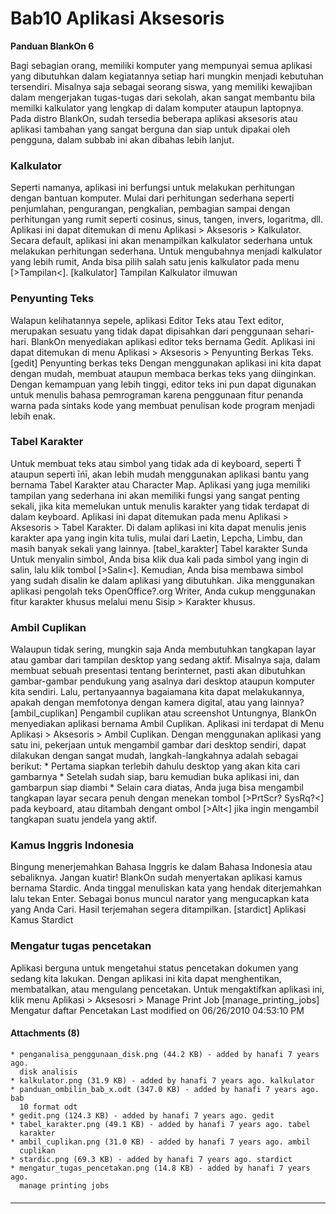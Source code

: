 # Bab10 Aplikasi Aksesoris
**Panduan BlankOn 6**

Bagi sebagian orang, memiliki komputer yang mempunyai semua aplikasi yang
dibutuhkan dalam kegiatannya setiap hari mungkin menjadi kebutuhan tersendiri.
Misalnya saja sebagai seorang siswa, yang memiliki kewajiban dalam mengerjakan
tugas-tugas dari sekolah, akan sangat membantu bila memilki kalkulator yang
lengkap di dalam komputer ataupun laptopnya. Pada distro BlankOn, sudah
tersedia beberapa aplikasi aksesoris atau aplikasi tambahan yang sangat berguna
dan siap untuk dipakai oleh pengguna, dalam subbab ini akan dibahas lebih
lanjut.
### Kalkulator
Seperti namanya, aplikasi ini berfungsi untuk melakukan perhitungan dengan
bantuan komputer. Mulai dari perhitungan sederhana seperti penjumlahan,
pengurangan, pengkalian, pembagian sampai dengan perhitungan yang rumit seperti
cosinus, sinus, tangen, invers, logaritma, dll. Aplikasi ini dapat ditemukan di
menu Aplikasi > Aksesoris > Kalkulator.
Secara default, aplikasi ini akan menampilkan kalkulator sederhana untuk
melakukan perhitungan sederhana. Untuk mengubahnya menjadi kalkulator yang
lebih rumit, Anda bisa pilih salah satu jenis kalkulator pada menu
[>Tampilan<].
[kalkulator]
Tampilan Kalkulator ilmuwan
### Penyunting Teks
Walapun kelihatannya sepele, aplikasi Editor Teks atau Text editor, merupakan
sesuatu yang tidak dapat dipisahkan dari penggunaan sehari-hari. BlankOn
menyediakan aplikasi editor teks bernama Gedit. Aplikasi ini dapat ditemukan di
menu Aplikasi > Aksesoris > Penyunting Berkas Teks.
[gedit]
Penyunting berkas teks
Dengan menggunakan aplikasi ini kita dapat dengan mudah, membuat ataupun
membaca berkas teks yang diinginkan. Dengan kemampuan yang lebih tinggi, editor
teks ini pun dapat digunakan untuk menulis bahasa pemrograman karena penggunaan
fitur penanda warna pada sintaks kode yang membuat penulisan kode program
menjadi lebih enak.
### Tabel Karakter
Untuk membuat teks atau simbol yang tidak ada di keyboard, seperti Ť ataupun
seperti īńī, akan lebih mudah menggunakan aplikasi bantu yang bernama Tabel
Karakter atau Character Map. Aplikasi yang juga memiliki tampilan yang
sederhana ini akan memiliki fungsi yang sangat penting sekali, jika kita
memelukan untuk menulis karakter yang tidak terdapat di dalam keyboard.
Aplikasi ini dapat ditemukan pada menu Aplikasi > Aksesoris > Tabel Karakter.
Di dalam aplikasi ini kita dapat menulis jenis karakter apa yang ingin kita
tulis, mulai dari Laetin, Lepcha, Limbu, dan masih banyak sekali yang lainnya.
[tabel_karakter]
Tabel karakter Sunda
Untuk menyalin simbol, Anda bisa klik dua kali pada simbol yang ingin di salin,
lalu klik tombol [>Salin<]. Kemudian, Anda bisa membawa simbol yang sudah
disalin ke dalam aplikasi yang dibutuhkan.
Jika menggunakan aplikasi pengolah teks OpenOffice?.org Writer, Anda cukup
menggunakan fitur karakter khusus melalui menu Sisip > Karakter khusus.
### Ambil Cuplikan
Walaupun tidak sering, mungkin saja Anda membutuhkan tangkapan layar atau
gambar dari tampilan desktop yang sedang aktif. Misalnya saja, dalam membuat
sebuah presentasi tentang berinternet, pasti akan dibutuhkan gambar-gambar
pendukung yang asalnya dari desktop ataupun komputer kita sendiri. Lalu,
pertanyaannya bagaiamana kita dapat melakukannya, apakah dengan memfotonya
dengan kamera digital, atau yang lainnya?
[ambil_cuplikan]
Pengambil cuplikan atau screenshot
Untungnya, BlankOn menyediakan aplikasi bernama Ambil Cuplikan. Aplikasi ini
terdapat di Menu Aplikasi > Aksesoris > Ambil Cuplikan. Dengan menggunakan
aplikasi yang satu ini, pekerjaan untuk mengambil gambar dari desktop sendiri,
dapat dilakukan dengan sangat mudah, langkah-langkahnya adalah sebagai berikut:
    * Pertama siapkan terlebih dahulu desktop yang akan kita cari gambarnya
    * Setelah sudah siap, baru kemudian buka aplikasi ini, dan gambarpun siap
      diambi
    * Selain cara diatas, Anda juga bisa mengambil tangkapan layar secara penuh
      dengan menekan tombol [>PrtScr? SysRq?<] pada keyboard, atau ditambah
      dengant ombol [>Alt<] jika ingin mengambil tangkapan suatu jendela yang
      aktif.
### Kamus Inggris Indonesia
Bingung menerjemahkan Bahasa Inggris ke dalam Bahasa Indonesia atau sebaliknya.
Jangan kuatir! BlankOn sudah menyertakan aplikasi kamus bernama Stardic. Anda
tinggal menuliskan kata yang hendak diterjemahkan lalu tekan Enter. Sebagai
bonus muncul narator yang mengucapkan kata yang Anda Cari. Hasil terjemahan
segera ditampilkan.
[stardict]
Aplikasi Kamus Stardict
### Mengatur tugas pencetakan
Aplikasi berguna untuk mengetahui status pencetakan dokumen yang sedang kita
lakukan. Dengan aplikasi ini kita dapat menghentikan, membatalkan, atau
mengulang pencetakan. Untuk mengaktifkan aplikasi ini, klik menu Aplikasi >
Aksesosri > Manage Print Job
[manage_printing_jobs]
Mengatur daftar Pencetakan
Last modified on 06/26/2010 04:53:10 PM
#### Attachments (8)
    * penganalisa_penggunaan_disk.png​ (44.2 KB) - added by hanafi 7 years ago.
      disk analisis
    * kalkulator.png​ (31.9 KB) - added by hanafi 7 years ago. kalkulator
    * panduan_ombilin_bab_x.odt​ (347.0 KB) - added by hanafi 7 years ago. bab
      10 format odt
    * gedit.png​ (124.3 KB) - added by hanafi 7 years ago. gedit
    * tabel_karakter.png​ (49.1 KB) - added by hanafi 7 years ago. tabel
      karakter
    * ambil_cuplikan.png​ (31.0 KB) - added by hanafi 7 years ago. ambil
      cuplikan
    * stardic.png​ (69.3 KB) - added by hanafi 7 years ago. stardict
    * mengatur_tugas_pencetakan.png​ (14.8 KB) - added by hanafi 7 years ago.
      manage printing jobs
#### 
    
 
 
 
 
 
---
 

